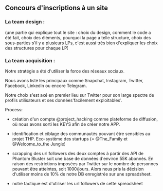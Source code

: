 ## Concours d'inscriptions à un site

### La team design :

(une partie qui explique tout le site : choix du design, comment le code a été fait, choix des éléments, pourquoi la page a telle structure, choix des sous-parties s'il y a plusieurs LPs, c'est aussi très bien d'expliquer les choix des structures pour chaque LP)

### La team acquisition :

Notre stratégie a été d'utiliser la force des réseaux sociaux.

Nous avons listé les principaux comme Snapchat, Instagram, Twitter, Facebook, Linkedin ou encore Telegram.

Notre choix s'est axé en premier lieu sur Twitter pour son large spectre de profils utilisateurs et ses données'facilement exploitables'. 

Process:

- création d'un compte @project_hacking comme plateforme de diffusion, où nous avons sorti les KEYS afin de créer notre APP. 

- identification et ciblage des communautés pouvant être sensibles au projet THP. Eco-système des startups (= @The_Family et @Welcome_to_the Jungle)

- scrapping des url followers des deux comptes à partir des API de Phantom Bluster soit une base de données d'environ 55K abonnés. En raison des restrictions imposées par Twitter sur le nombre de personnes pouvant être atteintes, soit 1000/jours. Alors nous pris la décision d'utiliser moins de 10% de notre DB enregistrée sur une spreadsheet.

- notre tactique est d'utiliser les url followers de cette spreadsheet 







